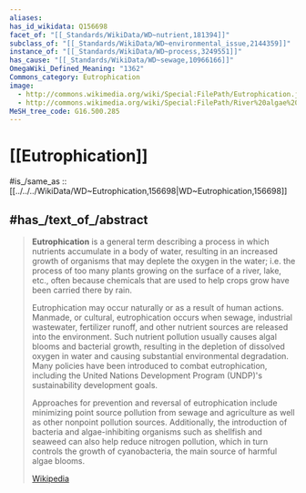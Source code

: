 ```yaml
---
aliases:
has_id_wikidata: Q156698
facet_of: "[[_Standards/WikiData/WD~nutrient,181394]]"
subclass_of: "[[_Standards/WikiData/WD~environmental_issue,2144359]]"
instance_of: "[[_Standards/WikiData/WD~process,3249551]]"
has_cause: "[[_Standards/WikiData/WD~sewage,10966166]]"
OmegaWiki_Defined_Meaning: "1362"
Commons_category: Eutrophication
image:
  - http://commons.wikimedia.org/wiki/Special:FilePath/Eutrophication.jpg
  - http://commons.wikimedia.org/wiki/Special:FilePath/River%20algae%20Sichuan.jpg
MeSH_tree_code: G16.500.285
---
```


# [[Eutrophication]] 

#is_/same_as :: [[../../../WikiData/WD~Eutrophication,156698|WD~Eutrophication,156698]] 

## #has_/text_of_/abstract 

> **Eutrophication** is a general term describing a process in which nutrients accumulate in a body of water, 
> resulting in an increased growth of organisms that may deplete the oxygen in the water; 
> i.e. the process of too many plants growing on the surface of a river, lake, etc., 
> often because chemicals that are used to help crops grow have been carried there by rain. 
> 
> Eutrophication may occur naturally or as a result of human actions. Manmade, or cultural, eutrophication occurs when sewage, industrial wastewater, fertilizer runoff, and other nutrient sources are released into the environment. Such nutrient pollution usually causes algal blooms and bacterial growth, resulting in the depletion of dissolved oxygen in water and causing substantial environmental degradation. Many policies have been introduced to combat eutrophication, including the United Nations Development Program (UNDP)'s sustainability development goals.
>
> Approaches for prevention and reversal of eutrophication include minimizing point source pollution from sewage and agriculture as well as other nonpoint pollution sources. Additionally, the introduction of bacteria and algae-inhibiting organisms such as shellfish and seaweed can also help reduce nitrogen pollution, which in turn controls the growth of cyanobacteria, the main source of harmful algae blooms.
>
> [Wikipedia](https://en.wikipedia.org/wiki/Eutrophication) 

